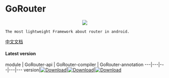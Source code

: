 # GoRouter

<div align=center>
    <a href="https://github.com/RubinTry/GoRouter">
        <img src="https://gorouter-1258359008.cos.ap-shanghai.myqcloud.com/logo.png"/>
    </a>
</div>

```
The most lightweight Framework about router in android.
```






[中文文档](https://github.com/RubinTry/GoRouter/blob/readme/README_CN.md)


#### Latest version

module | GoRouter-api | GoRouter-compiler | GoRouter-annotation
---|---|---|---|---
version|[![Download](https://img.shields.io/badge/Download-1.0.10-blue)](https://bintray.com/logcat305/maven/gorouter-api/_latestVersion)|[![Download](https://img.shields.io/badge/Download-1.0.4-orange)](https://bintray.com/logcat305/maven/gorouter-compiler/_latestVersion)|[![Download](https://img.shields.io/badge/Download-1.0.3-brightgreen)](https://bintray.com/logcat305/maven/gorouter-annotation/_latestVersion)
